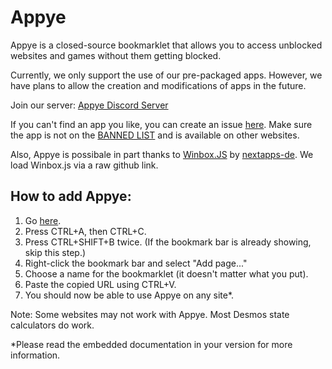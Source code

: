 # Appye

Appye is a closed-source bookmarklet that allows you to access unblocked websites and games without them getting blocked.

Currently, we only support the use of our pre-packaged apps. However, we have plans to allow the creation and modifications of apps in the future.

Join our server: [Appye Discord Server](https://discord.gg/CYjMqNS8K6)

If you can't find an app you like, you can create an issue [here](https://github.com/KUKHUA/Apppye/issues/new?assignees=&labels=&projects=&template=app-game-request.md&title=%5BAPP%5D). Make sure the app is not on the [BANNED LIST](https://github.com/KUKHUA/Apppye/blob/main/BANNEDLIST.md) and is available on other websites.

Also, Appye is possibale in part thanks to [Winbox.JS](https://github.com/nextapps-de/winbox) by [nextapps-de](https://github.com/nextapps-de).
We load Winbox.js via a raw github link.
## How to add Appye:

1. Go [here](https://raw.githubusercontent.com/KUKHUA/Apppye/main/bookmarklet.js).
2. Press CTRL+A, then CTRL+C.
3. Press CTRL+SHIFT+B twice. (If the bookmark bar is already showing, skip this step.)
4. Right-click the bookmark bar and select "Add page..."
5. Choose a name for the bookmarklet (it doesn't matter what you put).
6. Paste the copied URL using CTRL+V.
7. You should now be able to use Appye on any site*.

Note: Some websites may not work with Appye. Most Desmos state calculators do work.

*Please read the embedded documentation in your version for more information.
